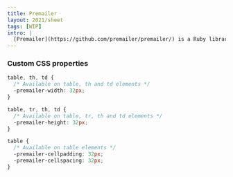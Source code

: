 ```yaml
---
title: Premailer
layout: 2021/sheet
tags: [WIP]
intro: |
  [Premailer](https://github.com/premailer/premailer/) is a Ruby library that inlines CSS into HTML.
---
```


### Custom CSS properties

<!-- prettier-ignore -->
```css
table, th, td {
  /* Available on table, th and td elements */
  -premailer-width: 32px;
}

table, tr, th, td {
  /* Available on table, tr, th and td elements */
  -premailer-height: 32px;
}

table {
  /* Available on table elements */
  -premailer-cellpadding: 32px;
  -premailer-cellspacing: 32px;
}
```
